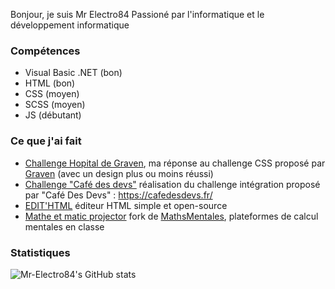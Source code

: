 Bonjour, je suis Mr Electro84
Passioné par l'informatique et le développement informatique

### Compétences
* Visual Basic .NET (bon)
* HTML (bon)
* CSS (moyen)
* SCSS (moyen)
* JS (débutant)

### Ce que j'ai fait
* [Challenge Hopital de Graven](https://github.com/Mr-Electro84/ChallengeHopitalGraven), ma réponse au challenge CSS proposé par [Graven](https://www.youtube.com/c/Gravenilvectuto) (avec un design plus ou moins réussi)
* [Challenge "Café des devs"](https://focused-wright-0465d5.netlify.app/) réalisation du challenge intégration proposé par "Café Des Devs" : https://cafedesdevs.fr/
* [EDIT'HTML](https://github.com/Vapps-Line-std/EDIT-HTML) éditeur HTML simple et open-source
* [Mathe et matic projector](https://github.com/Vapps-Line-std/mem-projector) fork de [MathsMentales](https://github.com/seb-cogez/mathsmentales), plateformes de calcul mentales en classe

### Statistiques
![Mr-Electro84's GitHub stats](https://github-readme-stats.vercel.app/api?username=Mr-Electro84&show_icons=true)

<!---
Mr-Electro84/Mr-Electro84 is a ✨ special ✨ repository because its `README.md` (this file) appears on your GitHub profile.
You can click the Preview link to take a look at your changes.
--->
